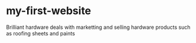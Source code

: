 # my-first-website
Brilliant hardware deals with marketting and selling hardware products such as roofing sheets and paints
